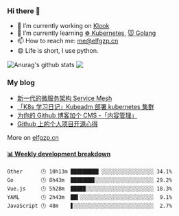 ### Hi there 👋

- 🔭 I’m currently working on [Klook](http://www.klook.com/)
- 🌱 I’m currently learning [☸️ Kubernetes](https://kubernetes.io/), [🐭 Golang](https://golang.org/)
- 📫 How to reach me: [me@elfgzp.cn](me@elfgzp.cn)
- 😄 Life is short, I use python. 


<img align="center" src="https://github-readme-stats.anuraghazra1.vercel.app/api?username=elfgzp&show_icons=true&include_all_commits=true&theme=radical" alt="Anurag's github stats" />
<img align="center" src="https://github-readme-stats.anuraghazra1.vercel.app/api/top-langs/?username=elfgzp&layout=compact&theme=radical&hide=Roff" />



### My blog
* [新一代的微服务架构 Service Mesh](https://elfgzp.cn/2020/06/21/%E6%96%B0%E4%B8%80%E4%BB%A3%E7%9A%84%E5%BE%AE%E6%9C%8D%E5%8A%A1%E6%9E%B6%E6%9E%84-service-mesh)
* [「K8s 学习日记」Kubeadm 部署 kubernetes 集群](https://elfgzp.cn/2020/04/11/k8s-%E5%AD%A6%E4%B9%A0%E6%97%A5%E8%AE%B0-kubeadm-%E9%83%A8%E7%BD%B2-kubernetes-%E9%9B%86%E7%BE%A4.html)
* [为你的 Github 博客加个 CMS -「内容管理」](https://elfgzp.cn/2020/03/21/%E4%B8%BA%E4%BD%A0%E7%9A%84-github-%E5%8D%9A%E5%AE%A2%E5%8A%A0%E4%B8%AA-cms-%E5%86%85%E5%AE%B9%E7%AE%A1%E7%90%86.html)
* [Github 上的个人项目开源心得](https://elfgzp.cn/2019/12/09/gortal-site-project.html)    

More on [elfgzp.cn](https://elfgzp.cn)

 <!-- waka-box start -->
#### <a href="https://gist.github.com/42a17b201403d3a60581e2a7eca14ad2" target="_blank">📊 Weekly development breakdown</a>
```text
Other      🕓 10h13m █████████▏░░░░░░░░░░░░░░░░░ 34.1%
Go         🕓 8h43m  ███████▊░░░░░░░░░░░░░░░░░░░ 29.2%
Vue.js     🕓 5h28m  ████▉░░░░░░░░░░░░░░░░░░░░░░ 18.3%
YAML       🕓 2h43m  ██▍░░░░░░░░░░░░░░░░░░░░░░░░  9.1%
JavaScript 🕓 48m    ▋░░░░░░░░░░░░░░░░░░░░░░░░░░  2.7%
```
<!-- Powered by https://github.com/YouEclipse/waka-box-go . -->
<!-- waka-box end -->
